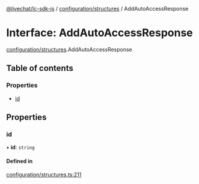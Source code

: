 [@livechat/lc-sdk-js](../README.md) / [configuration/structures](../modules/configuration_structures.md) / AddAutoAccessResponse

# Interface: AddAutoAccessResponse

[configuration/structures](../modules/configuration_structures.md).AddAutoAccessResponse

## Table of contents

### Properties

- [id](configuration_structures.AddAutoAccessResponse.md#id)

## Properties

### id

• **id**: `string`

#### Defined in

[configuration/structures.ts:211](https://github.com/livechat/lc-sdk-js/blob/4da1eb6/src/configuration/structures.ts#L211)
